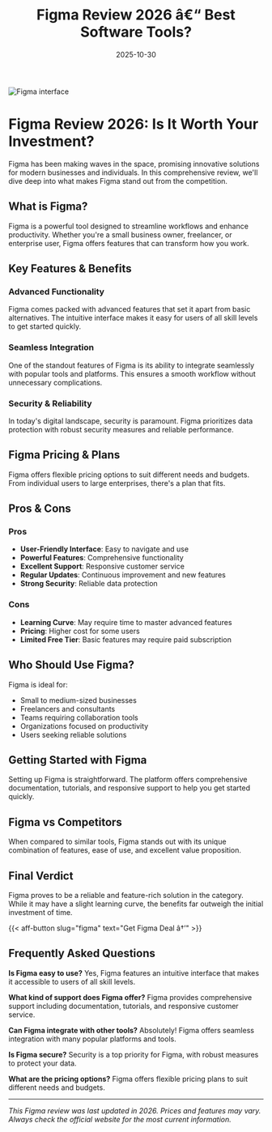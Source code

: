 ﻿---
title: "Figma Review 2026 â€“ Best Software Tools?"
date: 2025-10-30
draft: false
rating: 4.8
category: "Software Tools"
tags: ["software-tools", "review", "2026"]
description: "Comprehensive Figma review 2026. Discover if this  tool is the best choice for your needs."
keywords: "figma, Figma, review, software tools, 2026, best software tools"
image: "https://images.unsplash.com/photo-1555949963-aa79dcee981c?w=800&h=400&fit=crop&crop=center"
---

![Figma interface](https://images.unsplash.com/photo-1555949963-aa79dcee981c?w=800&h=400&fit=crop&crop=center)

# Figma Review 2026: Is It Worth Your Investment?

Figma has been making waves in the  space, promising innovative solutions for modern businesses and individuals. In this comprehensive review, we'll dive deep into what makes Figma stand out from the competition.

## What is Figma?

Figma is a powerful  tool designed to streamline workflows and enhance productivity. Whether you're a small business owner, freelancer, or enterprise user, Figma offers features that can transform how you work.

## Key Features & Benefits

### Advanced Functionality
Figma comes packed with advanced features that set it apart from basic alternatives. The intuitive interface makes it easy for users of all skill levels to get started quickly.

### Seamless Integration
One of the standout features of Figma is its ability to integrate seamlessly with popular tools and platforms. This ensures a smooth workflow without unnecessary complications.

### Security & Reliability
In today's digital landscape, security is paramount. Figma prioritizes data protection with robust security measures and reliable performance.

## Figma Pricing & Plans

Figma offers flexible pricing options to suit different needs and budgets. From individual users to large enterprises, there's a plan that fits.

## Pros & Cons

### Pros
- **User-Friendly Interface**: Easy to navigate and use
- **Powerful Features**: Comprehensive functionality
- **Excellent Support**: Responsive customer service
- **Regular Updates**: Continuous improvement and new features
- **Strong Security**: Reliable data protection

### Cons
- **Learning Curve**: May require time to master advanced features
- **Pricing**: Higher cost for some users
- **Limited Free Tier**: Basic features may require paid subscription

## Who Should Use Figma?

Figma is ideal for:
- Small to medium-sized businesses
- Freelancers and consultants
- Teams requiring collaboration tools
- Organizations focused on productivity
- Users seeking reliable  solutions

## Getting Started with Figma

Setting up Figma is straightforward. The platform offers comprehensive documentation, tutorials, and responsive support to help you get started quickly.

## Figma vs Competitors

When compared to similar tools, Figma stands out with its unique combination of features, ease of use, and excellent value proposition.

## Final Verdict

Figma proves to be a reliable and feature-rich solution in the  category. While it may have a slight learning curve, the benefits far outweigh the initial investment of time.

{{< aff-button slug="figma" text="Get Figma Deal â†’" >}}

## Frequently Asked Questions

**Is Figma easy to use?**
Yes, Figma features an intuitive interface that makes it accessible to users of all skill levels.

**What kind of support does Figma offer?**
Figma provides comprehensive support including documentation, tutorials, and responsive customer service.

**Can Figma integrate with other tools?**
Absolutely! Figma offers seamless integration with many popular platforms and tools.

**Is Figma secure?**
Security is a top priority for Figma, with robust measures to protect your data.

**What are the pricing options?**
Figma offers flexible pricing plans to suit different needs and budgets.

---

*This Figma review was last updated in 2026. Prices and features may vary. Always check the official website for the most current information.*
